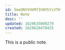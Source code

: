```yaml
---
id: 5meONYVHVMfIhNYhYiVTH
title: Note
desc: ''
updated: 1629635009279
created: 1629628470425
---
```

This is a public note.
